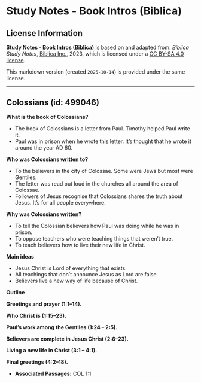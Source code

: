 # Study Notes - Book Intros (Biblica)

## License Information

**Study Notes - Book Intros (Biblica)** is based on and adapted from: _Biblica Study Notes_, [Biblica Inc.](https://www.biblica.com/), 2023, which is licensed under a [CC BY-SA 4.0 license](https://creativecommons.org/licenses/by-sa/4.0/legalcode.en).

This markdown version (created `2025-10-14`) is provided under the same license.



--------------------------------

## Colossians (id: 499046)

**What is the book of** **Colossians?**

* The book of Colossians is a letter from Paul. Timothy helped Paul write it.
* Paul was in prison when he wrote this letter. It’s thought that he wrote it around the year AD 60\.

**Who was Colossians written to?**

* To the believers in the city of Colossae. Some were Jews but most were Gentiles.
* The letter was read out loud in the churches all around the area of Colossae.
* Followers of Jesus recognise that Colossians shares the truth about Jesus. It’s for all people everywhere.

**Why was Colossians written?**

* To tell the Colossian believers how Paul was doing while he was in prison.
* To oppose teachers who were teaching things that weren’t true.
* To teach believers how to live their new life in Christ.

**Main ideas**

* Jesus Christ is Lord of everything that exists.
* All teachings that don’t announce Jesus as Lord are false.
* Believers live a new way of life because of Christ.

**Outline**

**Greetings and prayer (1:1–14\).**

**Who Christ is (1:15–23\).**

**Paul’s work among the Gentiles (1:24 – 2:5\).**

**Believers are complete in Jesus Christ (2:6–23\).**

**Living a new life in Christ (3:1 – 4:1\).**

**Final greetings (4:2–18\).**

* **Associated Passages:** COL 1:1

